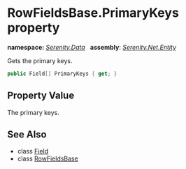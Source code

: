 # RowFieldsBase.PrimaryKeys property
**namespace:** *[Serenity.Data](../../README.md#serenity.data-namespace)*   **assembly**: *[Serenity.Net.Entity](../../README.md)*

Gets the primary keys.

```csharp
public Field[] PrimaryKeys { get; }
```

## Property Value

The primary keys.

## See Also

* class [Field](../Field.md)
* class [RowFieldsBase](../RowFieldsBase.md)